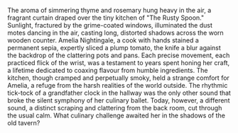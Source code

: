The aroma of simmering thyme and rosemary hung heavy in the air, a fragrant curtain draped over the tiny kitchen of "The Rusty Spoon."  Sunlight, fractured by the grime-coated windows, illuminated the dust motes dancing in the air, casting long, distorted shadows across the worn wooden counter.  Amelia Nightingale, a cook with hands stained a permanent sepia, expertly sliced a plump tomato, the knife a blur against the backdrop of the clattering pots and pans.  Each precise movement, each practiced flick of the wrist, was a testament to years spent honing her craft, a lifetime dedicated to coaxing flavour from humble ingredients.  The kitchen, though cramped and perpetually smoky, held a strange comfort for Amelia, a refuge from the harsh realities of the world outside. The rhythmic tick-tock of a grandfather clock in the hallway was the only other sound that broke the silent symphony of her culinary ballet.  Today, however, a different sound, a distinct scraping and clattering from the back room, cut through the usual calm.  What culinary challenge awaited her in the shadows of the old tavern?
